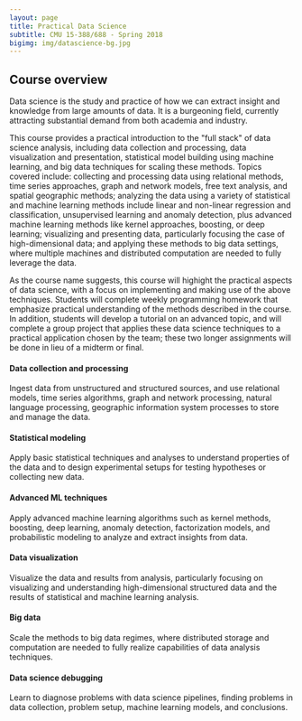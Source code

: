 ```yaml
---
layout: page
title: Practical Data Science
subtitle: CMU 15-388/688 - Spring 2018
bigimg: img/datascience-bg.jpg
---
```


## Course overview

Data science is the study and practice of how we can extract insight and knowledge from large amounts of data. It is a burgeoning field, currently attracting substantial demand from both academia and industry.

This course provides a practical introduction to the "full stack" of data science analysis, including data collection and processing, data visualization and presentation, statistical model building using machine learning, and big data techniques for scaling these methods. Topics covered include: collecting and processing data using relational methods, time series approaches, graph and network models, free text analysis, and spatial geographic methods; analyzing the data using a variety of statistical and machine learning methods include linear and non-linear regression and classification, unsupervised learning and anomaly detection, plus advanced machine learning methods like kernel approaches, boosting, or deep learning; visualizing and presenting data, particularly focusing the case of high-dimensional data; and applying these methods to big data settings, where multiple machines and distributed computation are needed to fully leverage the data.

As the course name suggests, this course will highight the practical aspects of data science, with a focus on implementing and making use of the above techniques. Students will complete weekly programming homework that emphasize practical understanding of the methods described in the course. In addition, students will develop a tutorial on an advanced topic, and will complete a group project that applies these data science techniques to a practical application chosen by the team; these two longer assignments will be done in lieu of a midterm or final.


<div class="row">
<div class="col-sm-6 col-xs-12 text-center top-buffer">
    <span class="fa-stack fa-5x">
        <i class="fa fa-circle fa-stack-2x text-primary"></i>
        <i class="fa fa-database fa-stack-1x fa-inverse"></i>
    </span>
    <h4>Data collection and processing</h4>
    Ingest data from unstructured and structured sources, and use relational models, time series algorithms, graph and network processing, natural language processing, geographic information system processes to store and manage the data.
</div>

<div class="col-sm-6 col-xs-12 text-center top-buffer">
    <span class="fa-stack fa-5x">
        <i class="fa fa-circle fa-stack-2x text-primary"></i>
        <i class="fa fa-bar-chart fa-stack-1x fa-inverse"></i>
    </span>
    <h4>Statistical modeling</h4>
    Apply basic statistical techniques and analyses to understand properties of the data and to design experimental setups for testing hypotheses or collecting new data.
</div>
</div>



<div class="row">
<div class="col-sm-6 col-xs-12 text-center top-buffer">
    <span class="fa-stack fa-5x">
        <i class="fa fa-circle fa-stack-2x text-primary"></i>
        <i class="fa fa-gears fa-stack-1x fa-inverse"></i>
    </span>
    <h4>Advanced ML techniques</h4>
    <p>Apply advanced machine learning algorithms such as kernel methods, boosting, deep learning, anomaly detection, factorization models, and probabilistic modeling to analyze and extract insights from data.</p>
</div>

<div class="col-sm-6 col-xs-12 text-center top-buffer">
    <span class="fa-stack fa-5x">
        <i class="fa fa-circle fa-stack-2x text-primary"></i>
        <i class="fa fa-eye fa-stack-1x fa-inverse"></i>
    </span>
    <h4>Data visualization</h4>
    <p>Visualize the data and results from analysis, particularly focusing on visualizing and understanding high-dimensional structured data and the results of statistical and machine learning analysis.</p>
</div>
</div>


<div class="row">
<div class="col-sm-6 col-xs-12 text-center top-buffer">
    <span class="fa-stack fa-5x">
        <i class="fa fa-circle fa-stack-2x text-primary"></i>
        <i class="fa fa-cloud fa-stack-1x fa-inverse"></i>
    </span>
    <h4>Big data</h4>
    <p>Scale the methods to big data regimes, where distributed storage and computation are needed to fully realize capabilities of data analysis techniques.</p>
</div>

<div class="col-sm-6 col-xs-12 text-center top-buffer">
    <span class="fa-stack fa-5x">
        <i class="fa fa-circle fa-stack-2x text-primary"></i>
        <i class="fa fa-bug fa-stack-1x fa-inverse"></i>
    </span>
    <h4>Data science debugging</h4>
    <p>Learn to diagnose problems with data science pipelines, finding problems in data collection, problem setup, machine learning models, and conclusions.</p>
</div>
</div>



